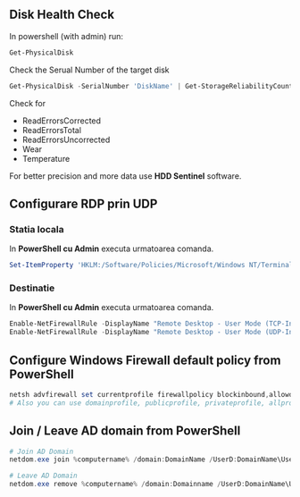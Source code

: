 ## Disk Health Check
In powershell (with admin) run:
```powershell
Get-PhysicalDisk
```  
Check the Serual Number of the target disk  
```powershell
Get-PhysicalDisk -SerialNumber 'DiskName' | Get-StorageReliabilityCounter | Select *
```
Check for
* ReadErrorsCorrected
* ReadErrorsTotal
* ReadErrorsUncorrected
* Wear
* Temperature

For better precision and more data use __HDD Sentinel__ software.

## Configurare RDP prin UDP
### Statia locala
In __PowerShell cu Admin__ executa urmatoarea comanda.
```powershell
Set-ItemProperty 'HKLM:/Software/Policies/Microsoft/Windows NT/Terminal Services/Client' 'fClientDisableUDP' 0
```
### Destinatie
In __PowerShell cu Admin__ executa urmatoarea comanda.
```powershell
Enable-NetFirewallRule -DisplayName "Remote Desktop - User Mode (TCP-In)"
Enable-NetFirewallRule -DisplayName "Remote Desktop - User Mode (UDP-In)"
```
## Configure Windows Firewall default policy from PowerShell
```powershell
netsh advfirewall set currentprofile firewallpolicy blockinbound,allowoutbound
# Also you can use domainprofile, publicprofile, privateprofile, allprofiles
```
## Join / Leave AD domain from PowerShell
```powershell
# Join AD Domain
netdom.exe join %computername% /domain:DomainName /UserD:DomainName\UserName /PasswordD:Password

# Leave AD Domain
netdom.exe remove %computername% /domain:Domainname /UserD:DomainName\UserName /PasswordD:Password
```
